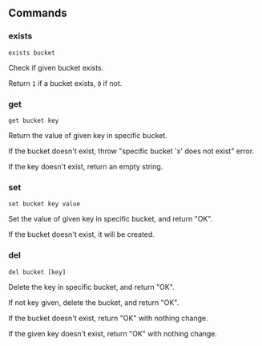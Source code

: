 ## Commands

### exists

```
exists bucket
```

Check if given bucket exists.

Return `1` if a bucket exists, `0` if not.

### get

```
get bucket key
```

Return the value of given key in specific bucket.

If the bucket doesn't exist, throw "specific bucket 'x' does not exist" error.

If the key doesn't exist, return an empty string.

### set

```
set bucket key value
```

Set the value of given key in specific bucket, and return "OK".

If the bucket doesn't exist, it will be created.

### del

```
del bucket [key]
```

Delete the key in specific bucket, and return "OK".

If not key given, delete the bucket, and return "OK".

If the bucket doesn't exist, return "OK" with nothing change.

If the given key doesn't exist, return "OK" with nothing change.
